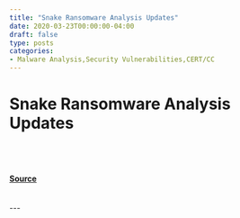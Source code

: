 ```yaml
---
title: "Snake Ransomware Analysis Updates"
date: 2020-03-23T00:00:00-04:00
draft: false
type: posts
categories: 
- Malware Analysis,Security Vulnerabilities,CERT/CC
---
```

# Snake Ransomware Analysis Updates

<br/>

<br/>


#### [Source](https://insights.sei.cmu.edu/blog/snake-ransomware-analysis-updates/)

<br/>
---
